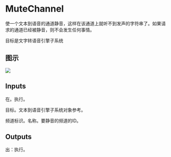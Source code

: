 # MuteChannel

使一个文本到语音的通道静音，这样在该通道上就听不到发声的字符串了。如果请求的通道已经被静音，则不会发生任何事情。

目标是文字转语音引擎子系统

## 图示

![]($-20221218-21114045.png)

## Inputs

在。执行。

目标。文本到语音引擎子系统对象参考。

频道标识。名称。要静音的频道的ID。

## Outputs

出：执行。
